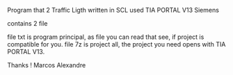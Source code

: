 Program that 2 Traffic Ligth written in SCL used TIA PORTAL V13 Siemens

contains 2 file

file txt is program principal, as file you can read that see, if project is compatible for you.
file 7z is project all, the project you need opens with TIA PORTAL V13.

Thanks !
Marcos Alexandre

